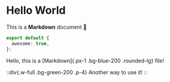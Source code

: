 # Hello World

This is a **Markdown** document :rocket:

```ts
export default {
  awesome: true,
};
```

Hello, this is a [Markdown]{.px-1 .bg-blue-200 .rounded-lg} file!

::div{.w-full .bg-green-200 .p-4}
Another way to use it!
::
